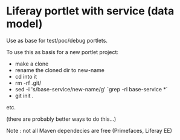 # Liferay portlet with service (data model)

Use as base for test/poc/debug portlets.

To use this as basis for a new portlet project:

- make a clone
- rename the cloned dir to new-name
- cd into it
- rm -rf .git/
- sed -i 's/base-service/new-name/g' \`grep -rl base-service *\`
- git init .

etc.

(there are probably better ways to do this...)

Note : not all Maven dependecies are free (Primefaces, Liferay EE)
